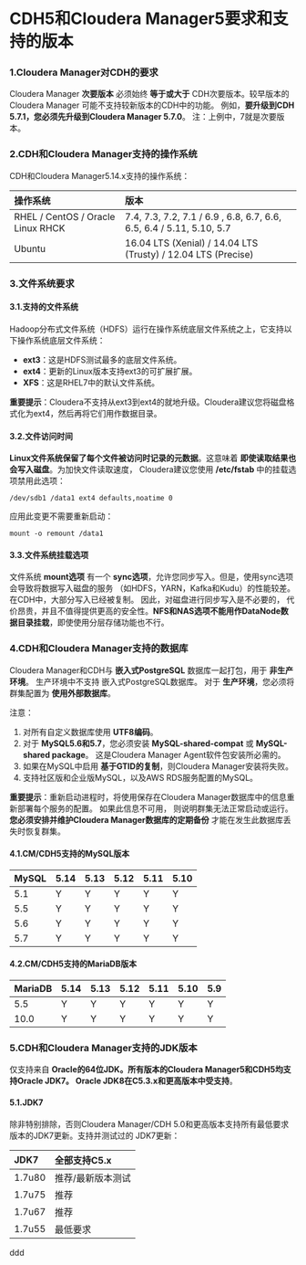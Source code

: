 CDH5和Cloudera Manager5要求和支持的版本
=================================================================================
### 1.Cloudera Manager对CDH的要求
Cloudera Manager **次要版本** 必须始终 **等于或大于** CDH次要版本。较早版本的Cloudera Manager
可能不支持较新版本的CDH中的功能。 例如，**要升级到CDH 5.7.1，您必须先升级到Cloudera Manager 5.7.0**。
注：上例中，7就是次要版本。

### 2.CDH和Cloudera Manager支持的操作系统
CDH和Cloudera Manager5.14.x支持的操作系统：

| 操作系统 | 版本 |
| :------------- | :------------- |
| RHEL / CentOS / Oracle Linux RHCK | 7.4, 7.3, 7.2, 7.1 / 6.9 , 6.8, 6.7, 6.6, 6.5, 6.4 / 5.11, 5.10, 5.7 |
| Ubuntu | 16.04 LTS (Xenial) / 14.04 LTS (Trusty) / 12.04 LTS (Precise) |

### 3.文件系统要求

#### 3.1.支持的文件系统
Hadoop分布式文件系统（HDFS）运行在操作系统底层文件系统之上，它支持以下操作系统底层文件系统：
+ **ext3**：这是HDFS测试最多的底层文件系统。
+ **ext4**：更新的Linux版本支持ext3的可扩展扩展。
+ **XFS**：这是RHEL7中的默认文件系统。

**重要提示**：Cloudera不支持从ext3到ext4的就地升级。Cloudera建议您将磁盘格式化为ext4，然后再将它们用作数据目录。

#### 3.2.文件访问时间
**Linux文件系统保留了每个文件被访问时记录的元数据**。这意味着 **即使读取结果也会写入磁盘**。为加快文件读取速度，
Cloudera建议您使用 **/etc/fstab** 中的挂载选项禁用此选项：
```shell
/dev/sdb1 /data1 ext4 defaults,noatime 0
```
应用此变更不需要重新启动：
```shell
mount -o remount /data1
```

#### 3.3.文件系统挂载选项
文件系统 **mount选项** 有一个 **sync选项**，允许您同步写入。但是，使用sync选项会导致将数据写入磁盘的服务
（如HDFS，YARN，Kafka和Kudu）的性能较差。 在CDH中，大部分写入已经被复制。 因此，对磁盘进行同步写入是不必要的，
代价昂贵，并且不值得提供更高的安全性。**NFS和NAS选项不能用作DataNode数据目录挂栽**，即使使用分层存储功能也不行。

### 4.CDH和Cloudera Manager支持的数据库
Cloudera Manager和CDH与 **嵌入式PostgreSQL** 数据库一起打包，用于 **非生产环境**。 生产环境中不支持
嵌入式PostgreSQL数据库。 对于 **生产环境**，您必须将群集配置为 **使用外部数据库**。

注意：
1. 对所有自定义数据库使用 **UTF8编码**。
2. 对于 **MySQL5.6和5.7**，您必须安装 **MySQL-shared-compat** 或 **MySQL-shared package**。
这是Cloudera Manager Agent软件包安装所必需的。
3. 如果在MySQL中启用 **基于GTID的复制**，则Cloudera Manager安装将失败。
4. 支持社区版和企业版MySQL，以及AWS RDS服务配置的MySQL。

**重要提示**：重新启动进程时，将使用保存在Cloudera Manager数据库中的信息重新部署每个服务的配置。 如果此信息不可用，
则说明群集无法正常启动或运行。 **您必须安排并维护Cloudera Manager数据库的定期备份** 才能在发生此数据库丢失时恢复群集。

#### 4.1.CM/CDH5支持的MySQL版本

| MySQL | 5.14 | 5.13 | 5.12 | 5.11 | 5.10 |
| :---- | :--- | :----| :----| :----| :----|
| 5.1 | Y | Y | Y | Y | Y |
| 5.5 | Y | Y | Y | Y | Y |
| 5.6 | Y | Y | Y | Y | Y |
| 5.7 | Y | Y | Y | Y | Y |

#### 4.2.CM/CDH5支持的MariaDB版本

| MariaDB | 5.14 | 5.13 | 5.12 | 5.11 | 5.10 | 5.9 |
| :------ | :--- | :----| :----| :----| :----| :---|
| 5.5 | Y | Y | Y | Y | Y | Y |
| 10.0 | Y | Y | Y | Y | Y | Y |

### 5.CDH和Cloudera Manager支持的JDK版本
仅支持来自 **Oracle的64位JDK。所有版本的Cloudera Manager5和CDH5均支持Oracle JDK7。
Oracle JDK8在C5.3.x和更高版本中受支持**。

#### 5.1.JDK7
除非特别排除，否则Cloudera Manager/CDH 5.0和更高版本支持所有最低要求版本的JDK7更新。支持并测试过的
JDK7更新：

| JDK7 | 全部支持C5.x |
| :------------- | :------------- |
| 1.7u80         | 推荐/最新版本测试 |
| 1.7u75         | 推荐            |
| 1.7u67         | 推荐            |
| 1.7u55         | 最低要求         |


























ddd
